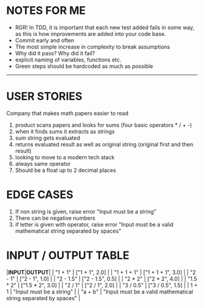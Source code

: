 # NOTES FOR ME
- RGR! In TDD, it is important that each new test added fails in some way, as this is how improvements are added into your code base.
- Commit early and often
- The most simple increase in complexity to break assumptions
- Why did it pass? Why did it fail?
- explicit naming of variables, functions etc.
- Green steps should be hardcoded as much as possible
--------------------------------------------------------------------------
# USER STORIES
Company that makes math papers easier to read 
1. product scans papers and looks for sums (four basic operators * / + -)
2. when it finds sums it extracts as strings 
3. sum string gets evaluated 
4. returns evaluated result as well as original string (original first and then result)
5. looking to move to a modern tech stack 
6. always same operator
7. Should be a float up to 2 decimal places

# EDGE CASES
1. If non string is given, raise error "Input must be a string"
2. There can be negative numbers
3. if letter is given with operator, raise error "Input must be a valid mathematical string separated by spaces"


# INPUT / OUTPUT TABLE

|__________INPUT__________|__________OUTPUT__________|
|          "1 + 1"        |      ["1 + 1", 2.0]      |
|          "1 + 1 + 1"    |      ["1 + 1 + 1", 3.0]  |
|          "2 - 1"        |      ["2 - 1", 1.0]      |
|          "2 - 1.5"      |      ["2 - 1.5", 0.5]    |
|          "2 * 2"        |      ["2 * 2", 4.0]      |
|          "1.5 * 2"      |      ["1.5 * 2", 3.0]    |
|          "2 / 1"        |      ["2 / 1", 2.0]      |
|          "3 / 0.5"      |      ["3 / 0.5", 1.5]    |
|          1 + 1          | "Input must be a string" |
|          "a + b"        | "Input must be a valid mathematical string separated by spaces" |

